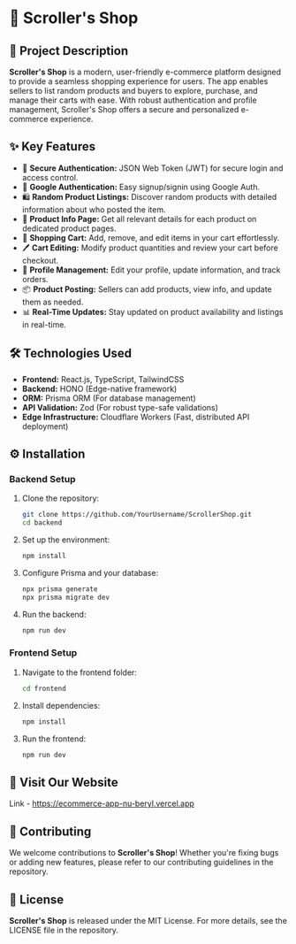 # 🛒 Scroller's Shop

## 🚀 Project Description

**Scroller's Shop** is a modern, user-friendly e-commerce platform designed to provide a seamless shopping experience for users. The app enables sellers to list random products and buyers to explore, purchase, and manage their carts with ease. With robust authentication and profile management, Scroller's Shop offers a secure and personalized e-commerce experience.

## ✨ Key Features

- 🔐 **Secure Authentication:** JSON Web Token (JWT) for secure login and access control.
- 🔑 **Google Authentication:** Easy signup/signin using Google Auth.
- 🛍️ **Random Product Listings:** Discover random products with detailed information about who posted the item.
- 📝 **Product Info Page:** Get all relevant details for each product on dedicated product pages.
- 🛒 **Shopping Cart:** Add, remove, and edit items in your cart effortlessly.
- 🖊️ **Cart Editing:** Modify product quantities and review your cart before checkout.
- 👤 **Profile Management:** Edit your profile, update information, and track orders.
- 📦 **Product Posting:** Sellers can add products, view info, and update them as needed.
- 📊 **Real-Time Updates:** Stay updated on product availability and listings in real-time.

## 🛠 Technologies Used

- **Frontend:** React.js, TypeScript, TailwindCSS
- **Backend:** HONO (Edge-native framework)
- **ORM:** Prisma ORM (For database management)
- **API Validation:** Zod (For robust type-safe validations)
- **Edge Infrastructure:** Cloudflare Workers (Fast, distributed API deployment)
  
## ⚙️ Installation

### Backend Setup

1. Clone the repository:

   ```bash
   git clone https://github.com/YourUsername/ScrollerShop.git
   cd backend
   ```

2. Set up the environment:

   ```bash
   npm install
   ```

3. Configure Prisma and your database:

   ```bash
   npx prisma generate
   npx prisma migrate dev
   ```

4. Run the backend:

   ```bash
   npm run dev
   ```

### Frontend Setup

1. Navigate to the frontend folder:

   ```bash
   cd frontend
   ```

2. Install dependencies:

   ```bash
   npm install
   ```

3. Run the frontend:

   ```bash
   npm run dev
   ```

## 🔑 Visit Our Website

Link - https://ecommerce-app-nu-beryl.vercel.app

## 🤝 Contributing

We welcome contributions to **Scroller's Shop**! Whether you're fixing bugs or adding new features, please refer to our contributing guidelines in the repository.

## 📄 License

**Scroller's Shop** is released under the MIT License. For more details, see the LICENSE file in the repository.
